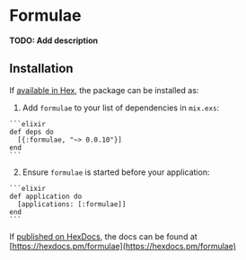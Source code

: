 # Formulae

**TODO: Add description**

## Installation

If [available in Hex](https://hex.pm/docs/publish), the package can be installed as:

  1. Add `formulae` to your list of dependencies in `mix.exs`:

    ```elixir
    def deps do
      [{:formulae, "~> 0.0.10"}]
    end
    ```

  2. Ensure `formulae` is started before your application:

    ```elixir
    def application do
      [applications: [:formulae]]
    end
    ```

If [published on HexDocs](https://hex.pm/docs/tasks#hex_docs), the docs can
be found at [https://hexdocs.pm/formulae](https://hexdocs.pm/formulae)

